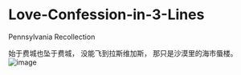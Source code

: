 # Love-Confession-in-3-Lines

Pennsylvania Recollection

始于费城也坠于费城，
没能飞到拉斯维加斯，
那只是沙漠里的海市蜃楼。
![image](https://user-images.githubusercontent.com/5772194/194450307-7887b177-ae30-43ac-8fd4-fdc4942eef32.png)
